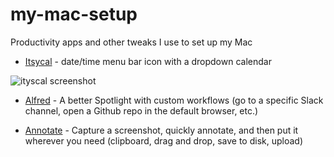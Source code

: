 # my-mac-setup
Productivity apps and other tweaks I use to set up my Mac

* [Itsycal](https://www.mowglii.com/itsycal/datetime.html) - date/time menu bar icon with a dropdown calendar

![ityscal screenshot](https://www.mowglii.com/itsycal/itsycalbanner2.png)

* [Alfred](https://www.alfredapp.com/) - A better Spotlight with custom workflows (go to a specific Slack channel, open a Github repo in the default browser, etc.)

* [Annotate](https://itunes.apple.com/us/app/annotate-capture-and-share/id918207447?mt=12) - Capture a screenshot, quickly annotate, and then put it wherever you need (clipboard, drag and drop, save to disk, upload)
